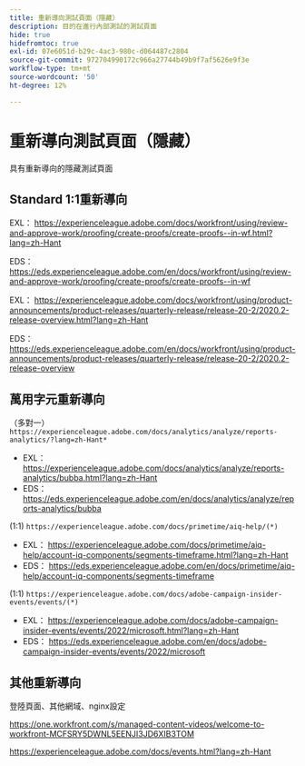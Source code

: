 ```yaml
---
title: 重新導向測試頁面（隱藏）
description: 目的在進行內部測試的測試頁面
hide: true
hidefromtoc: true
exl-id: 07e6051d-b29c-4ac3-980c-d064487c2804
source-git-commit: 972704990172c966a27744b49b9f7af5626e9f3e
workflow-type: tm+mt
source-wordcount: '50'
ht-degree: 12%

---
```


# 重新導向測試頁面（隱藏）

具有重新導向的隱藏測試頁面

## Standard 1:1重新導向

EXL： <https://experienceleague.adobe.com/docs/workfront/using/review-and-approve-work/proofing/create-proofs/create-proofs--in-wf.html?lang=zh-Hant>

EDS： <https://eds.experienceleague.adobe.com/en/docs/workfront/using/review-and-approve-work/proofing/create-proofs/create-proofs--in-wf>

EXL： <https://experienceleague.adobe.com/docs/workfront/using/product-announcements/product-releases/quarterly-release/release-20-2/2020.2-release-overview.html?lang=zh-Hant>

EDS： <https://eds.experienceleague.adobe.com/en/docs/workfront/using/product-announcements/product-releases/quarterly-release/release-20-2/2020.2-release-overview>

## 萬用字元重新導向

（多對一） `https://experienceleague.adobe.com/docs/analytics/analyze/reports-analytics/?lang=zh-Hant*`

* EXL： <https://experienceleague.adobe.com/docs/analytics/analyze/reports-analytics/bubba.html?lang=zh-Hant>
* EDS： <https://eds.experienceleague.adobe.com/en/docs/analytics/analyze/reports-analytics/bubba>

(1:1) `https://experienceleague.adobe.com/docs/primetime/aiq-help/(*)`

* EXL： <https://experienceleague.adobe.com/docs/primetime/aiq-help/account-iq-components/segments-timeframe.html?lang=zh-Hant>
* EDS： <https://eds.experienceleague.adobe.com/en/docs/primetime/aiq-help/account-iq-components/segments-timeframe>

(1:1) `https://experienceleague.adobe.com/docs/adobe-campaign-insider-events/events/(*)`

* EXL： <https://experienceleague.adobe.com/docs/adobe-campaign-insider-events/events/2022/microsoft.html?lang=zh-Hant>
* EDS： <https://eds.experienceleague.adobe.com/en/docs/adobe-campaign-insider-events/events/2022/microsoft>

## 其他重新導向

登陸頁面、其他網域、nginx設定

<https://one.workfront.com/s/managed-content-videos/welcome-to-workfront-MCFSRY5DWNL5EENJI3JD6XIB3TOM>

<https://experienceleague.adobe.com/docs/events.html?lang=zh-Hant>
